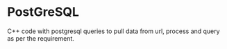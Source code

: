 # PostGreSQL

C++ code with postgresql queries to pull data from url, process and query as per the requirement.
